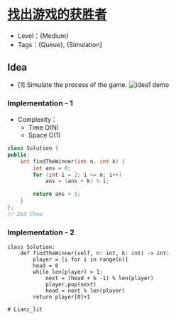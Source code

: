 # [找出游戏的获胜者](https://leetcode-cn.com/problems/find-the-winner-of-the-circular-game/)

- Level：{Medium}
- Tags：{Queue}, {Simulation}

## Idea

- [1] Simulate the process of the game. 
![idea1 demo](https://pic.imgdb.cn/item/6271f2f809475431294e4dd4.jpg)

### Implementation - 1

- Complexity：
  - Time O(N)
  - Space O(1)

``` c++
class Solution {
public:
    int findTheWinner(int n, int k) {
        int ans = 0;
        for (int i = 2; i <= n; i++)
            ans = (ans + k) % i;

        return ans + 1;
    }
};
// Zed Chou
```

### Implementation - 2
``` python3
class Solution:
    def findTheWinner(self, n: int, k: int) -> int:
        player = [i for i in range(n)]
        head = 0
        while len(player) > 1:
            next = (head + k -1) % len(player)
            player.pop(next)
            head = next % len(player)
        return player[0]+1

# Lianz_lit
```
